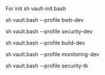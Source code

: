 For init
sh vault-init.bash 

sh vault.bash --profile bwb-dev

sh vault.bash --profile security-dev

sh vault.bash --profile build-dev

sh vault.bash --profile monitoring-dev

sh vault.bash --profile security-tk
